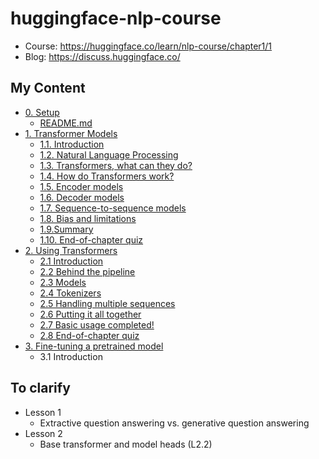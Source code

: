 # huggingface-nlp-course

- Course: https://huggingface.co/learn/nlp-course/chapter1/1
- Blog: https://discuss.huggingface.co/

## My Content
- [0. Setup](./0-Setup/)
  - [README.md](./0-Setup/README.md)
- [1. Transformer Models](./1-Transformer-Models/)
  - [1.1. Introduction](./1-Transformer-Models/1.1%20Introduction%20and%201.2%20Natural%20Language%20Processing.ipynb)
  - [1.2. Natural Language Processing](./1-Transformer-Models/1.1%20Introduction%20and%201.2%20Natural%20Language%20Processing.ipynb)
  - [1.3. Transformers, what can they do?](./1-Transformer-Models/1.3%How%2C%20what%20can%20they%20do.ipynb)
  - [1.4. How do Transformers work?](./1-Transformer-Models/1.4%20How%20do%20Transformers%20work%3F.ipynb)
  - [1.5. Encoder models](./1-Transformer-Models/1.5%20Encoder%20models.ipynb)
  - [1.6. Decoder models](./1-Transformer-Models/1.6%20Decoder%20models.ipynb)
  - [1.7. Sequence-to-sequence models](./1-Transformer-Models/1.7%20Sequence-to-sequence%20models.ipynb)
  - [1.8. Bias and limitations](./1-Transformer-Models/1.8%20Bias%20and%20limitations%20and%201.9%20Summary.ipynb)
  - [1.9.Summary](./1-Transformer-Models/1.8%20Bias%20and%20limitations%20and%201.9%20Summary.ipynb)
  - [1.10. End-of-chapter quiz](./1-Transformer-Models/1.10%20End-of-chatper%20quiz.pdf)
- [2. Using Transformers](./2-Using-Transformers/)
  - [2.1 Introduction](./2-Using-Transformers/2.1%20Introduction.ipynb)
  - [2.2 Behind the pipeline](./2-Using-Transformers/2.2%20Behind%20the%20pipeline%20(PyTorch).ipynb)
  - [2.3 Models](./2-Using-Transformers/2.3%20Models%20(PyTorch).ipynb)
  - [2.4 Tokenizers](./2-Using-Transformers/2.4%20Tokenizers%20(PyTorch).ipynb)
  - [2.5 Handling multiple sequences](./2-Using-Transformers/2.5%20Handling%20multiple%20sequences%20(PyTorch).ipynb)
  - [2.6 Putting it all together](./2-Using-Transformers/2.6%20Putting%20it%20all%20together%20(PyTorch)%20and%202.7%20Basic%20usage%20completed.ipynb)
  - [2.7 Basic usage completed!](./2-Using-Transformers/2.6%20Putting%20it%20all%20together%20(PyTorch)%20and%202.7%20Basic%20usage%20completed.ipynb)
  - [2.8 End-of-chapter quiz](./2-Using-Transformers/2.8%20End-of-chapter%20quiz.pdf)
- [3. Fine-tuning a pretrained model](./3-Fine-Tuning-a-Pretrained-model/)
  - 3.1 Introduction

## To clarify
- Lesson 1
  - Extractive question answering vs. generative question answering
- Lesson 2
  - Base transformer and model heads (L2.2)